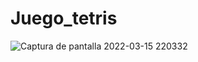 # Juego_tetris

![Captura de pantalla 2022-03-15 220332](https://user-images.githubusercontent.com/84721313/158508450-dee8a52c-c7d0-4734-b403-8bc9ded29dd0.png)
